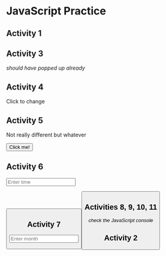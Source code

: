 # JavaScript Practice

## Activity 1

<p id="activity_1"></p>

## Activity 3

*should have popped up already*

## Activity 4

<p id="activity_4" onclick="activity_4()">Click to change</p>

## Activity 5

<p id="activity_5">Not really different but whatever</p>

<button onclick="activity_5()">Click me!</button>

## Activity 6

<input type="number" id="activity_6" placeholder="Enter time"></input>

<button onclick="clock(document.getElementById('activity_6').value)">

## Activity 7

<input type="number" id="activity_7" placeholder="Enter month"></input>

<button onclick="calendar(document.getElementById('activity_7').value)">

## Activities 8, 9, 10, 11

*check the JavaScript console*

<script src="./javascript_practice.js"></script>

## Activity 2
